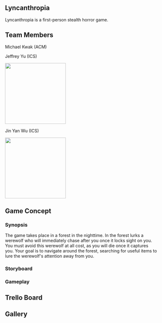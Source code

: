 ## Lyncanthropia
Lyncanthropia is a first-person stealth horror game.

## Team Members
Michael Kwak (ACM)

Jeffrey Yu (ICS)

<img src="https://user-images.githubusercontent.com/47268740/110231821-3f8ca500-7ebe-11eb-971c-f17975e3d4a7.png" width="200" height="200"/>

Jin Yan Wu (ICS)

<img src="https://user-images.githubusercontent.com/47268740/110231948-c6418200-7ebe-11eb-9bfd-6185b359e88c.png" width="200" height="200"/>

## Game Concept
### Synopsis
The game takes place in a forest in the nighttime. In the forest lurks a werewolf who will immediately chase after you once it locks sight on you. You must avoid this werewolf at all cost, as you will die once it captures you. Your goal is to navigate around the forest, searching for useful items to lure the werewolf's attention away from you. 

### Storyboard

### Gameplay

## Trello Board

## Gallery
